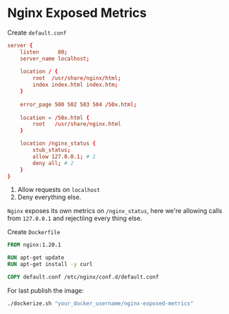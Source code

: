 # Nginx Exposed Metrics

Create `default.conf`

```conf
server {
    listen      80;
    server_name localhost;
    
    location / {
        root  /usr/share/nginx/html;
        index index.html index.htm;
    }
    
    error_page 500 502 503 504 /50x.html;
    
    location = /50x.html {
        root   /usr/share/nginx.html
    }

    location /nginx_status {
        stub_status;
        allow 127.0.0.1; # 1
        deny all; # 2
    }
}

```

1. Allow requests on `localhost`
2. Deny everything else.

`Nginx` exposes its own metrics on `/nginx_status`, here we're allowing calls from `127.0.0.1` and rejectiing every thing else.

Create `Dockerfile`

```Dockerfile
FROM nginx:1.20.1

RUN apt-get update 
RUN apt-get install -y curl

COPY default.conf /etc/nginx/conf.d/default.conf
```

For last publish the image:

```bash
./dockerize.sh "your_docker_username/nginx-exposed-metrics"
```
